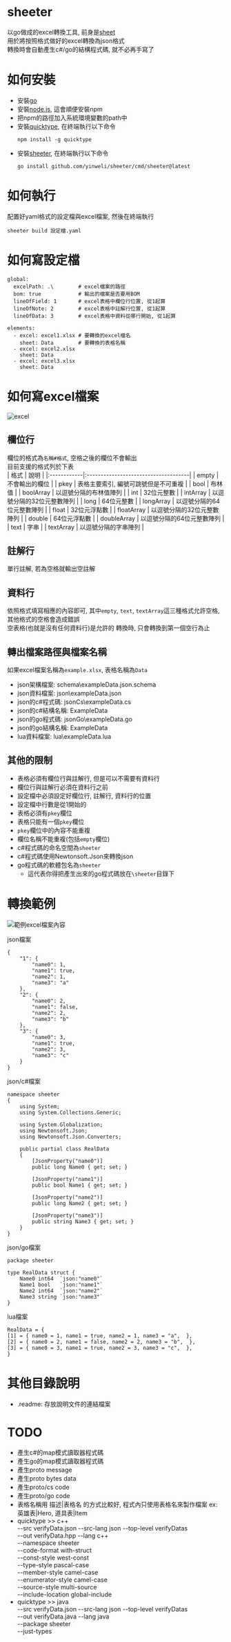 # sheeter
以go做成的excel轉換工具, 前身是[sheet](https://github.com/yinweli/Sheet)  
用於將按照格式做好的excel轉換為json格式  
轉換時會自動產生c#/go的結構程式碼, 就不必再手寫了  

# 如何安裝
* 安裝[go](https://go.dev/dl/)
* 安裝[node.js](https://nodejs.org/en/), 這會順便安裝npm
* 把npm的路徑加入系統環境變數的path中
* 安裝[quicktype](https://www.npmjs.com/package/quicktype), 在終端執行以下命令
  ```
  npm install -g quicktype
  ```
* 安裝[sheeter](https://github.com/yinweli/sheeter), 在終端執行以下命令
  ```
  go install github.com/yinweli/sheeter/cmd/sheeter@latest
  ```

# 如何執行
配置好yaml格式的設定檔與excel檔案, 然後在終端執行
```
sheeter build 設定檔.yaml
```

# 如何寫設定檔
```
global:
  excelPath: .\        # excel檔案的路徑
  bom: true            # 輸出的檔案是否要用BOM
  lineOfField: 1       # excel表格中欄位行位置, 從1起算
  lineOfNote: 2        # excel表格中註解行位置, 從1起算
  lineOfData: 3        # excel表格中資料從哪行開始, 從1起算

elements:
  - excel: excel1.xlsx # 要轉換的excel檔名
    sheet: Data        # 要轉換的表格名稱
  - excel: excel2.xlsx
    sheet: Data
  - excel: excel3.xlsx
    sheet: Data
```

# 如何寫excel檔案
![excel](.readme/excel1.jpg)

## 欄位行
欄位的格式為`名稱#格式`, 空格之後的欄位不會輸出  
目前支援的格式列於下表  
| 格式        | 說明                                 |
|:------------|:-------------------------------------|
| empty       | 不會輸出的欄位                       |
| pkey        | 表格主要索引, 編號可跳號但是不可重複 |
| bool        | 布林值                               |
| boolArray   | 以逗號分隔的布林值陣列               |
| int         | 32位元整數                           |
| intArray    | 以逗號分隔的32位元整數陣列           |
| long        | 64位元整數                           |
| longArray   | 以逗號分隔的64位元整數陣列           |
| float       | 32位元浮點數                         |
| floatArray  | 以逗號分隔的32位元整數陣列           |
| double      | 64位元浮點數                         |
| doubleArray | 以逗號分隔的64位元整數陣列           |
| text        | 字串                                 |
| textArray   | 以逗號分隔的字串陣列                 |

## 註解行
單行註解, 若為空格就輸出空註解

## 資料行
依照格式填寫相應的內容即可, 其中`empty`, `text`, `textArray`這三種格式允許空格, 其他格式的空格會造成錯誤  
空表格(也就是沒有任何資料行)是允許的
轉換時, 只會轉換到第一個空行為止

## 轉出檔案路徑與檔案名稱
如果excel檔案名稱為`example.xlsx`, 表格名稱為`Data`  
* json架構檔案: schema\exampleData.json.schema
* json資料檔案: json\exampleData.json
* json的c#程式碼: jsonCs\exampleData.cs
* json的c#結構名稱: ExampleData
* json的go程式碼: jsonGo\exampleData.go
* json的go結構名稱: ExampleData
* lua資料檔案: lua\exampleData.lua

## 其他的限制
* 表格必須有欄位行與註解行, 但是可以不需要有資料行
* 欄位行與註解行必須在資料行之前
* 設定檔中必須設定好欄位行, 註解行, 資料行的位置
* 設定檔中行數是從1開始的
* 表格必須有`pkey`欄位
* 表格只能有一個`pkey`欄位
* `pkey`欄位中的內容不能重複
* 欄位名稱不能重複(包括`empty`欄位)
* c#程式碼的命名空間為`sheeter`
* c#程式碼使用Newtonsoft.Json來轉換json
* go程式碼的軟體包名為`sheeter`
    * 這代表你得把產生出來的go程式碼放在`\sheeter`目錄下

# 轉換範例
![範例excel檔案內容](.readme/example.jpg)

json檔案
```
{
    "1": {
        "name0": 1,
        "name1": true,
        "name2": 1,
        "name3": "a"
    },
    "2": {
        "name0": 2,
        "name1": false,
        "name2": 2,
        "name3": "b"
    },
    "3": {
        "name0": 3,
        "name1": true,
        "name2": 3,
        "name3": "c"
    }
}
```

json/c#檔案
```
namespace sheeter
{
    using System;
    using System.Collections.Generic;

    using System.Globalization;
    using Newtonsoft.Json;
    using Newtonsoft.Json.Converters;

    public partial class RealData
    {
        [JsonProperty("name0")]
        public long Name0 { get; set; }

        [JsonProperty("name1")]
        public bool Name1 { get; set; }

        [JsonProperty("name2")]
        public long Name2 { get; set; }

        [JsonProperty("name3")]
        public string Name3 { get; set; }
    }
}

```

json/go檔案
```
package sheeter

type RealData struct {
	Name0 int64  `json:"name0"`
	Name1 bool   `json:"name1"`
	Name2 int64  `json:"name2"`
	Name3 string `json:"name3"`
}
```

lua檔案
```
RealData = { 
[1] = { name0 = 1, name1 = true, name2 = 1, name3 = "a",  },
[2] = { name0 = 2, name1 = false, name2 = 2, name3 = "b",  },
[3] = { name0 = 3, name1 = true, name2 = 3, name3 = "c",  },
}
```

# 其他目錄說明
* .readme: 存放說明文件的連結檔案

# TODO
* 產生c#的map模式讀取器程式碼
* 產生go的map模式讀取器程式碼
* 產生proto message
* 產生proto bytes data
* 產生proto/cs code
* 產生proto/go code
* 表格名稱用 描述|表格名 的方式比較好, 程式內只使用表格名來製作檔案 ex: 英雄表|Hero, 道具表|Item
* quicktype >> c++  
  --src verifyData.json --src-lang json --top-level verifyDatas  
  --out verifyData.hpp --lang c++  
  --namespace sheeter  
  --code-format with-struct  
  --const-style west-const  
  --type-style pascal-case  
  --member-style camel-case  
  --enumerator-style camel-case  
  --source-style multi-source  
  --include-location global-include  
* quicktype >> java  
  --src verifyData.json --src-lang json --top-level verifyDatas  
  --out verifyData.java --lang java  
  --package sheeter  
  --just-types  